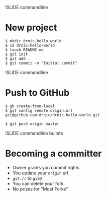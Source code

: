 !SLIDE commandline
# New project #

    $ mkdir drnic-hello-world
    $ cd drnic-hello-world
    $ touch README.md
    $ git init
    $ git add .
    $ git commit -m "Initial commit"

!SLIDE commandline
# Push to GitHub #

    $ gh create-from-local
    $ git config remote.origin.url
    git@github.com:drnic/drnic-hello-world.git

    $ git push origin master

!SLIDE commandline bullets
# Becoming a committer #

* Owner grants you commit rights
* You update your `origin` url
* `git://` to `git@`
* You can delete your fork
* No prizes for "Most Forks"

